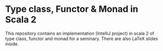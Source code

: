 # Type class, Functor & Monad in Scala 2
This repository contains an implementation (IntelliJ project) in scala 2 of type class, functor and monad for a seminary. There are also LaTeX slides inside. 
